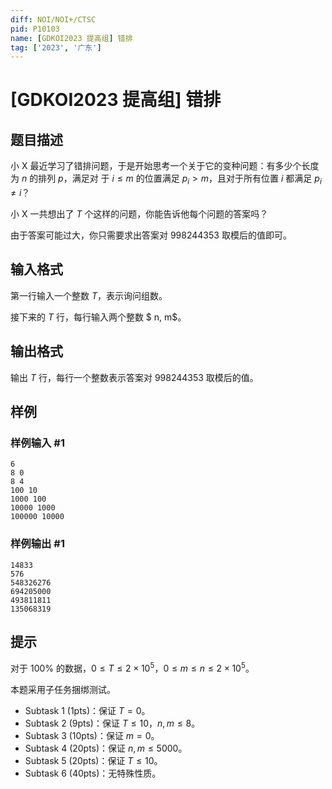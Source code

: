 ```yaml
---
diff: NOI/NOI+/CTSC
pid: P10103
name: [GDKOI2023 提高组] 错排
tag: ['2023', '广东']
---
```

# [GDKOI2023 提高组] 错排
## 题目描述

小 X 最近学习了错排问题，于是开始思考一个关于它的变种问题：有多少个长度为 $n$ 的排列 $p$，满足对
于 $i \le m$ 的位置满足 $p_i > m$，且对于所有位置 $i$ 都满足 $p_i \ne i$？

小 X 一共想出了 $T$ 个这样的问题，你能告诉他每个问题的答案吗？

由于答案可能过大，你只需要求出答案对 $998244353$ 取模后的值即可。
## 输入格式

第一行输入一个整数 $T$，表示询问组数。

接下来的 $T$ 行，每行输入两个整数 $ n, m$。
## 输出格式

输出 $T$ 行，每行一个整数表示答案对 $998244353$ 取模后的值。
## 样例

### 样例输入 #1
```
6
8 0
8 4
100 10
1000 100
10000 1000
100000 10000

```
### 样例输出 #1
```
14833
576
548326276
694205000
493811811
135068319
```
## 提示

对于 100% 的数据，$0 ≤ T ≤ 2 \times 10^5$，$0 ≤ m ≤ n ≤ 2 \times 10^5$。

本题采用子任务捆绑测试。

- Subtask 1 (1pts)：保证 $T = 0$。
- Subtask 2 (9pts)：保证 $T ≤ 10$，$n, m ≤ 8$。
- Subtask 3 (10pts)：保证 $m = 0$。
- Subtask 4 (20pts)：保证 $n, m ≤ 5000$。
- Subtask 5 (20pts)：保证 $T ≤ 10$。
- Subtask 6 (40pts)：无特殊性质。

